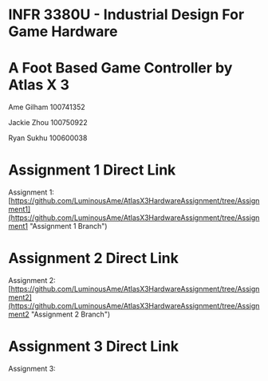 # INFR 3380U - Industrial Design For Game Hardware

# A Foot Based Game Controller by Atlas X 3

Ame Gilham 100741352

Jackie Zhou 100750922

Ryan Sukhu 100600038

# Assignment 1 Direct Link

Assignment 1: [https://github.com/LuminousAme/AtlasX3HardwareAssignment/tree/Assignment1](https://github.com/LuminousAme/AtlasX3HardwareAssignment/tree/Assignment1 "Assignment 1 Branch")

# Assignment 2 Direct Link

Assignment 2: [https://github.com/LuminousAme/AtlasX3HardwareAssignment/tree/Assignment2](https://github.com/LuminousAme/AtlasX3HardwareAssignment/tree/Assignment2 "Assignment 2 Branch")

# Assignment 3 Direct Link
Assignment 3:
